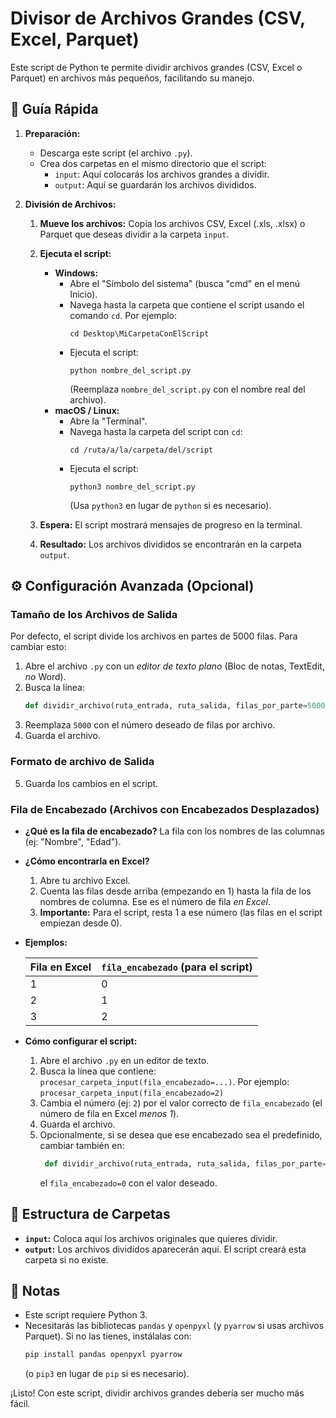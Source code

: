 # Divisor de Archivos Grandes (CSV, Excel, Parquet)

Este script de Python te permite dividir archivos grandes (CSV, Excel o Parquet) en archivos más pequeños, facilitando su manejo.

## 🚀 Guía Rápida

1.  **Preparación:**
    *   Descarga este script (el archivo `.py`).
    *   Crea dos carpetas en el mismo directorio que el script:
        *   `input`:  Aquí colocarás los archivos grandes a dividir.
        *   `output`:  Aquí se guardarán los archivos divididos.

2.  **División de Archivos:**

    1.  **Mueve los archivos:**  Copia los archivos CSV, Excel (.xls, .xlsx) o Parquet que deseas dividir a la carpeta `input`.
    2.  **Ejecuta el script:**
        *   **Windows:**
            *   Abre el "Símbolo del sistema" (busca "cmd" en el menú Inicio).
            *   Navega hasta la carpeta que contiene el script usando el comando `cd`.  Por ejemplo:
                ```
                cd Desktop\MiCarpetaConElScript
                ```
            *   Ejecuta el script:
                ```
                python nombre_del_script.py
                ```
                (Reemplaza `nombre_del_script.py` con el nombre real del archivo).
        *   **macOS / Linux:**
            *   Abre la "Terminal".
            *   Navega hasta la carpeta del script con `cd`:
                ```
                cd /ruta/a/la/carpeta/del/script
                ```
            *   Ejecuta el script:
                ```
                python3 nombre_del_script.py
                ```
                (Usa `python3` en lugar de `python` si es necesario).

    3.  **Espera:** El script mostrará mensajes de progreso en la terminal.
    4.  **Resultado:** Los archivos divididos se encontrarán en la carpeta `output`.

## ⚙️ Configuración Avanzada (Opcional)

### Tamaño de los Archivos de Salida

Por defecto, el script divide los archivos en partes de 5000 filas. Para cambiar esto:

1.  Abre el archivo `.py` con un *editor de texto plano* (Bloc de notas, TextEdit, *no* Word).
2.  Busca la línea:
    ```python
    def dividir_archivo(ruta_entrada, ruta_salida, filas_por_parte=5000, fila_encabezado=0):
    ```
3.  Reemplaza `5000` con el número deseado de filas por archivo.
4.  Guarda el archivo.

### Formato de archivo de Salida

5.  Guarda los cambios en el script.


### Fila de Encabezado (Archivos con Encabezados Desplazados)

*   **¿Qué es la fila de encabezado?**  La fila con los nombres de las columnas (ej: "Nombre", "Edad").
*   **¿Cómo encontrarla en Excel?**
    1.  Abre tu archivo Excel.
    2.  Cuenta las filas desde arriba (empezando en 1) hasta la fila de los nombres de columna.  Ese es el número de fila *en Excel*.
    3.  **Importante:** Para el script, resta 1 a ese número (las filas en el script empiezan desde 0).
*   **Ejemplos:**

    | Fila en Excel |  `fila_encabezado` (para el script) |
    |---------------|---------------------------------------|
    | 1             | 0                                     |
    | 2             | 1                                     |
    | 3             | 2                                     |

*   **Cómo configurar el script:**

    1.  Abre el archivo `.py` en un editor de texto.
    2.  Busca la línea que contiene:  `procesar_carpeta_input(fila_encabezado=...)`.  Por ejemplo:
       `procesar_carpeta_input(fila_encabezado=2)`
    3.  Cambia el número (ej: `2`) por el valor correcto de `fila_encabezado` (el número de fila en Excel *menos 1*).
    4.  Guarda el archivo.
    5. Opcionalmente, si se desea que ese encabezado sea el predefinido, cambiar también en:
        ```python
         def dividir_archivo(ruta_entrada, ruta_salida, filas_por_parte=5000, fila_encabezado=0):
        ```
        el `fila_encabezado=0` con el valor deseado.

## 📁 Estructura de Carpetas

*   **`input`:**  Coloca aquí los archivos originales que quieres dividir.
*   **`output`:**  Los archivos divididos aparecerán aquí.  El script creará esta carpeta si no existe.

## 📝 Notas

*   Este script requiere Python 3.
*   Necesitarás las bibliotecas `pandas` y `openpyxl` (y `pyarrow` si usas archivos Parquet). Si no las tienes, instálalas con:
    ```bash
    pip install pandas openpyxl pyarrow
    ```
    (o `pip3` en lugar de `pip` si es necesario).

¡Listo!  Con este script, dividir archivos grandes debería ser mucho más fácil.